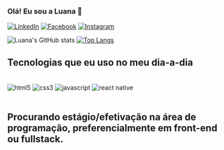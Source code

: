 ### Olá! Eu sou a Luana 👋

[![LinkedIn](https://img.shields.io/badge/LinkedIn-0077B5?style=for-the-badge&logo=linkedin&logoColor=white)](https://www.linkedin.com/in/luana-rezende-7a7781129/) [![Facebook](https://img.shields.io/badge/Facebook-1877F2?style=for-the-badge&logo=facebook&logoColor=white)](https://www.facebook.com/luana.rezende.161/) [![Instagram](https://img.shields.io/badge/Instagram-E4405F?style=for-the-badge&logo=instagram&logoColor=white)](https://instagram.com/luana_sar)

![Luana's GitHub stats](https://github-readme-stats.vercel.app/api?username=luanasar&show_icons=true&theme=tokyonight) [![Top Langs](https://github-readme-stats.vercel.app/api/top-langs/?username=luanasar&layout=compact)](https://github.com/luanasar/github-readme-stats)
<br/>

## Tecnologias que eu uso no meu dia-a-dia

<div style="display: inline_block"><br/>
<img align="center" alt="html5" src="https://img.shields.io/badge/HTML5-E34F26?style=for-the-badge&logo=html5&logoColor=white" />
<img align="center" alt="css3" src="https://img.shields.io/badge/CSS3-1572B6?style=for-the-badge&logo=css3&logoColor=white" />
<img align="center" alt="javascript" src="https://img.shields.io/badge/JavaScript-323330?style=for-the-badge&logo=javascript&logoColor=F7DF1E" />
<img align="center" alt="react native" src="https://img.shields.io/badge/React_Native-20232A?style=for-the-badge&logo=react&logoColor=61DAFB" />
</div> 
<br/>




## Procurando estágio/efetivação na área de programação, preferencialmente em front-end ou fullstack.











<!--
**luanasar/luanasar** is a ✨ _special_ ✨ repository because its `README.md` (this file) appears on your GitHub profile.

Here are some ideas to get you started:

- 🔭 I’m currently working on ...
- 🌱 I’m currently learning ...
- 👯 I’m looking to collaborate on ...
- 🤔 I’m looking for help with ...
- 💬 Ask me about ...
- 📫 How to reach me: ...
- 😄 Pronouns: ...
- ⚡ Fun fact: ...
-->
